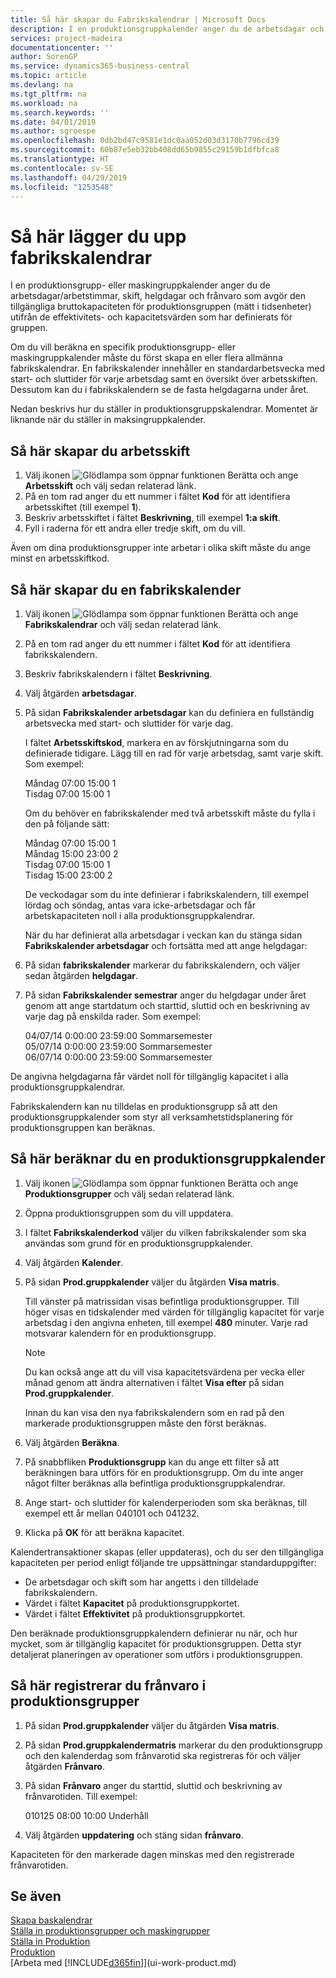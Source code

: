 ```yaml
---
title: Så här skapar du Fabrikskalendrar | Microsoft Docs
description: I en produktionsgruppkalender anger du de arbetsdagar och arbetstimmar, skift, helgdagar och frånvaro som avgör den tillgängliga bruttokapaciteten för produktionsgruppen (mätt i tidsenheter) utifrån de effektivitets- och kapacitetsvärden som har definierats för gruppen. Om du vill skapa och aktivera en produktionsgruppkalender måste du först utföra flera förberedande åtgärder.
services: project-madeira
documentationcenter: ''
author: SorenGP
ms.service: dynamics365-business-central
ms.topic: article
ms.devlang: na
ms.tgt_pltfrm: na
ms.workload: na
ms.search.keywords: ''
ms.date: 04/01/2019
ms.author: sgroespe
ms.openlocfilehash: 0db2bd47c9581e1dc0aa052d03d3170b7796cd39
ms.sourcegitcommit: 60b87e5eb32bb408dd65b9855c29159b1dfbfca8
ms.translationtype: HT
ms.contentlocale: sv-SE
ms.lasthandoff: 04/29/2019
ms.locfileid: "1253548"
---
```

# <a name="set-up-shop-calendars"></a>Så här lägger du upp fabrikskalendrar
I en produktionsgrupp- eller maskingruppkalender anger du de arbetsdagar/arbetstimmar, skift, helgdagar och frånvaro som avgör den tillgängliga bruttokapaciteten för produktionsgruppen (mätt i tidsenheter) utifrån de effektivitets- och kapacitetsvärden som har definierats för gruppen.

Om du vill beräkna en specifik produktionsgrupp- eller maskingruppkalender måste du först skapa en eller flera allmänna fabrikskalendrar. En fabrikskalender innehåller en standardarbetsvecka med start- och sluttider för varje arbetsdag samt en översikt över arbetsskiften. Dessutom kan du i fabrikskalendern se de fasta helgdagarna under året.  

Nedan beskrivs hur du ställer in produktionsgruppskalendrar. Momentet är liknande när du ställer in maksingruppkalender.  

## <a name="to-create-work-shifts"></a>Så här skapar du arbetsskift  
1.  Välj ikonen ![Glödlampa som öppnar funktionen Berätta](media/ui-search/search_small.png "Berätta vad du vill göra") och ange **Arbetsskift** och välj sedan relaterad länk.  
2.  På en tom rad anger du ett nummer i fältet **Kod** för att identifiera arbetsskiftet (till exempel **1**).  
3.  Beskriv arbetsskiftet i fältet **Beskrivning**, till exempel **1:a skift**.  
4.  Fyll i raderna för ett andra eller tredje skift, om du vill.  

Även om dina produktionsgrupper inte arbetar i olika skift måste du ange minst en arbetsskiftkod.  

## <a name="to-set-up-a-shop-calendar"></a>Så här skapar du en fabrikskalender  
1.  Välj ikonen ![Glödlampa som öppnar funktionen Berätta](media/ui-search/search_small.png "Berätta vad du vill göra") och ange **Fabrikskalendrar** och välj sedan relaterad länk.  
2.  På en tom rad anger du ett nummer i fältet **Kod** för att identifiera fabrikskalendern.  
3.  Beskriv fabrikskalendern i fältet **Beskrivning**.  
4.  Välj åtgärden **arbetsdagar**.
5.  På sidan **Fabrikskalender arbetsdagar** kan du definiera en fullständig arbetsvecka med start- och sluttider för varje dag.  

    I fältet **Arbetsskiftskod**, markera en av förskjutningarna som du definierade tidigare. Lägg till en rad för varje arbetsdag, samt varje skift. Som exempel:  

    Måndag 07:00 15:00 1   
    Tisdag 07:00 15:00 1  

    Om du behöver en fabrikskalender med två arbetsskift måste du fylla i den på följande sätt:  

    Måndag 07:00 15:00 1   
    Måndag 15:00 23:00 2  
    Tisdag 07:00 15:00 1  
    Tisdag 15:00 23:00 2  

    De veckodagar som du inte definierar i fabrikskalendern, till exempel lördag och söndag, antas vara icke-arbetsdagar och får arbetskapaciteten noll i alla produktionsgruppkalendrar.  

    När du har definierat alla arbetsdagar i veckan kan du stänga sidan **Fabrikskalender arbetsdagar** och fortsätta med att ange helgdagar:  

6.  På sidan **fabrikskalender** markerar du fabrikskalendern, och väljer sedan åtgärden **helgdagar**.
7. På sidan **Fabrikskalender semestrar** anger du helgdagar under året genom att ange startdatum och starttid, sluttid och en beskrivning av varje dag på enskilda rader. Som exempel:  

    04/07/14 0:00:00 23:59:00 Sommarsemester  
    05/07/14 0:00:00 23:59:00 Sommarsemester  
    06/07/14 0:00:00 23:59:00 Sommarsemester  

De angivna helgdagarna får värdet noll för tillgänglig kapacitet i alla produktionsgruppkalendrar.  

Fabrikskalendern kan nu tilldelas en produktionsgrupp så att den produktionsgruppkalender som styr all verksamhetstidsplanering för produktionsgruppen kan beräknas.  

## <a name="to-calculate-a-work-center-calendar"></a>Så här beräknar du en produktionsgruppkalender  

1.  Välj ikonen ![Glödlampa som öppnar funktionen Berätta](media/ui-search/search_small.png "Berätta vad du vill göra") och ange **Produktionsgrupper** och välj sedan relaterad länk.
2. Öppna produktionsgruppen som du vill uppdatera.  
3. I fältet **Fabrikskalenderkod** väljer du vilken fabrikskalender som ska användas som grund för en produktionsgruppkalender.  
4. Välj åtgärden **Kalender**.  
5. På sidan **Prod.gruppkalender** väljer du åtgärden **Visa matris**.  

    Till vänster på matrissidan visas befintliga produktionsgrupper. Till höger visas en tidskalender med värden för tillgänglig kapacitet för varje arbetsdag i den angivna enheten, till exempel **480** minuter. Varje rad motsvarar kalendern för en produktionsgrupp.  

    > [!NOTE]  
    >  Du kan också ange att du vill visa kapacitetsvärdena per vecka eller månad genom att ändra alternativen i fältet **Visa efter** på sidan **Prod.gruppkalender**.  

    Innan du kan visa den nya fabrikskalendern som en rad på den markerade produktionsgruppen måste den först beräknas.  

6.  Välj åtgärden **Beräkna**.  
7.  På snabbfliken **Produktionsgrupp** kan du ange ett filter så att beräkningen bara utförs för en produktionsgrupp. Om du inte anger något filter beräknas alla befintliga produktionsgruppkalendrar.  
8.  Ange start- och sluttider för kalenderperioden som ska beräknas, till exempel ett år mellan 040101 och 041232.
9. Klicka på **OK** för att beräkna kapacitet.  

Kalendertransaktioner skapas (eller uppdateras), och du ser den tillgängliga kapaciteten per period enligt följande tre uppsättningar standarduppgifter:  

- De arbetsdagar och skift som har angetts i den tilldelade fabrikskalendern.  
- Värdet i fältet **Kapacitet** på produktionsgruppkortet.  
- Värdet i fältet **Effektivitet** på produktionsgruppkortet.  

Den beräknade produktionsgruppkalendern definierar nu när, och hur mycket, som är tillgänglig kapacitet för produktionsgruppen. Detta styr detaljerat planeringen av operationer som utförs i produktionsgruppen.  

## <a name="to-record-work-center-absence"></a>Så här registrerar du frånvaro i produktionsgrupper  
1.  På sidan **Prod.gruppkalender** väljer du åtgärden **Visa matris**.
2. På sidan **Prod.gruppkalendermatris** markerar du den produktionsgrupp och den kalenderdag som frånvarotid ska registreras för och väljer åtgärden **Frånvaro**.  
3.  På sidan **Frånvaro** anger du starttid, sluttid och beskrivning av frånvarotiden. Till exempel:  

    010125 08:00 10:00 Underhåll  

4.  Välj åtgärden **uppdatering** och stäng sidan **frånvaro**.  

Kapaciteten för den markerade dagen minskas med den registrerade frånvarotiden.  

## <a name="see-also"></a>Se även  
[Skapa baskalendrar](across-how-to-assign-base-calendars.md)  
[Ställa in produktionsgrupper och maskingrupper](production-how-to-set-up-work-and-machine-centers.md)  
[Ställa in Produktion](production-configure-production-processes.md)  
[Produktion](production-manage-manufacturing.md)  
[Arbeta med [!INCLUDE[d365fin](includes/d365fin_md.md)]](ui-work-product.md)  
